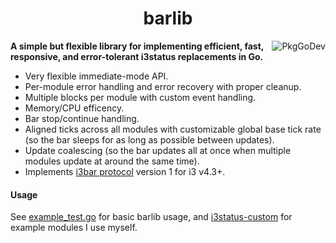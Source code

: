 <h1 align="center">barlib</h1>

<a href="https://pkg.go.dev/github.com/pgaskin/barlib"><img align="right" src="https://pkg.go.dev/badge/github.com/pgaskin/barlib" alt="PkgGoDev"></a>

**A simple but flexible library for implementing efficient, fast, responsive, and
error-tolerant i3status replacements in Go.**

- Very flexible immediate-mode API.
- Per-module error handling and error recovery with proper cleanup.
- Multiple blocks per module with custom event handling.
- Memory/CPU efficency.
- Bar stop/continue handling.
- Aligned ticks across all modules with customizable global base tick rate (so the bar sleeps for as long as possible between updates).
- Update coalescing (so the bar updates all at once when multiple modules update at around the same time).
- Implements [i3bar protocol](https://i3wm.org/docs/i3bar-protocol.html) version 1 for i3 v4.3+.

#### Usage

See [example_test.go](./example_test.go) for basic barlib usage, and [i3status-custom](./i3status-custom) for example modules I use myself.
